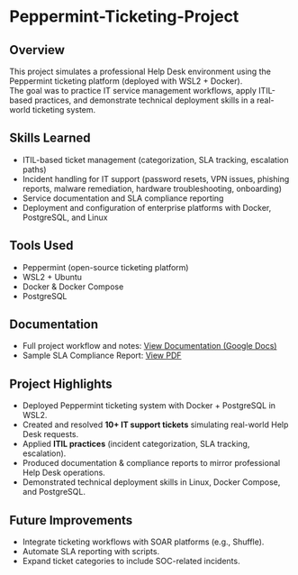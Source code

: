 # Peppermint-Ticketing-Project

## Overview  
This project simulates a professional Help Desk environment using the Peppermint ticketing platform (deployed with WSL2 + Docker).  
The goal was to practice IT service management workflows, apply ITIL-based practices, and demonstrate technical deployment skills in a real-world ticketing system.  

## Skills Learned  
- ITIL-based ticket management (categorization, SLA tracking, escalation paths)  
- Incident handling for IT support (password resets, VPN issues, phishing reports, malware remediation, hardware troubleshooting, onboarding)  
- Service documentation and SLA compliance reporting  
- Deployment and configuration of enterprise platforms with Docker, PostgreSQL, and Linux  

## Tools Used  
- Peppermint (open-source ticketing platform)  
- WSL2 + Ubuntu  
- Docker & Docker Compose  
- PostgreSQL  

## Documentation  
- Full project workflow and notes: [View Documentation (Google Docs)](https://docs.google.com/document/d/1topuyslJ-QbyeHwPYy2BaY5TYhKo5pij/edit?usp=sharing&ouid=101630941306456974626&rtpof=true&sd=true)  
- Sample SLA Compliance Report: [View PDF](https://github.com/zhuq00/Peppermint-Ticketing-Project/blob/main/SLA%20Compliance%20Report.pdf)

## Project Highlights  
- Deployed Peppermint ticketing system with Docker + PostgreSQL in WSL2.  
- Created and resolved **10+ IT support tickets** simulating real-world Help Desk requests.  
- Applied **ITIL practices** (incident categorization, SLA tracking, escalation).  
- Produced documentation & compliance reports to mirror professional Help Desk operations.  
- Demonstrated technical deployment skills in Linux, Docker Compose, and PostgreSQL.  

## Future Improvements  
- Integrate ticketing workflows with SOAR platforms (e.g., Shuffle).  
- Automate SLA reporting with scripts.  
- Expand ticket categories to include SOC-related incidents.  
